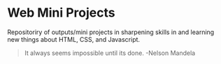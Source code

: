 # Web Mini Projects

Repositoriry of outputs/mini projects in sharpening skills in and learning new things about HTML, CSS, and Javascript.

> It always seems impossible until its done. -Nelson Mandela
